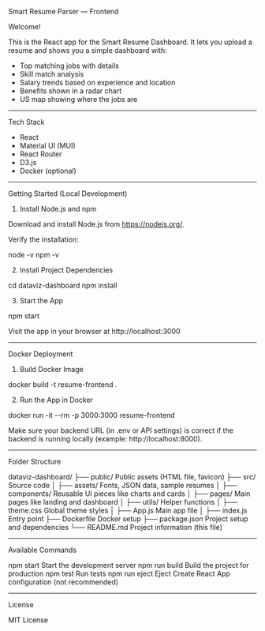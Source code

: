 
Smart Resume Parser — Frontend

Welcome!

This is the React app for the Smart Resume Dashboard. It lets you upload a resume and shows you a simple dashboard with:

- Top matching jobs with details
- Skill match analysis
- Salary trends based on experience and location
- Benefits shown in a radar chart
- US map showing where the jobs are

---

Tech Stack

- React
- Material UI (MUI)
- React Router
- D3.js
- Docker (optional)

---

Getting Started (Local Development)

1. Install Node.js and npm

Download and install Node.js from https://nodejs.org/.

Verify the installation:

node -v
npm -v

2. Install Project Dependencies

cd dataviz-dashboard
npm install

3. Start the App

npm start

Visit the app in your browser at http://localhost:3000

---

Docker Deployment

1. Build Docker Image

docker build -t resume-frontend .

2. Run the App in Docker

docker run -it --rm -p 3000:3000 resume-frontend

Make sure your backend URL (in .env or API settings) is correct if the backend is running locally (example: http://localhost:8000).

---

Folder Structure

dataviz-dashboard/
├── public/                Public assets (HTML file, favicon)
├── src/                   Source code
│   ├── assets/            Fonts, JSON data, sample resumes
│   ├── components/        Reusable UI pieces like charts and cards
│   ├── pages/             Main pages like landing and dashboard
│   ├── utils/             Helper functions
│   ├── theme.css          Global theme styles
│   ├── App.js             Main app file
│   ├── index.js           Entry point
├── Dockerfile             Docker setup
├── package.json           Project setup and dependencies
└── README.md              Project information (this file)

---

Available Commands

npm start        Start the development server
npm run build    Build the project for production
npm test         Run tests
npm run eject    Eject Create React App configuration (not recommended)

---

License

MIT License
